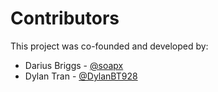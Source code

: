 # Contributors

This project was co-founded and developed by:

- Darius Briggs - [@soapx](https://github.com/soapx)
- Dylan Tran - [@DylanBT928](https://github.com/DylanBT928)
